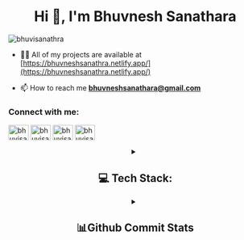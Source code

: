 <h1 align="center">Hi 👋, I'm Bhuvnesh Sanathara</h1>

<p align="left"> <img src="https://komarev.com/ghpvc/?username=bhuvisanathra&label=Profile%20views&color=e24a08&style=plastic" alt="bhuvisanathra" /> </p>

- 👨‍💻 All of my projects are available at [https://bhuvneshsanathra.netlify.app/](https://bhuvneshsanathra.netlify.app/)
  
- 📫 How to reach me **bhuvneshsanathara@gmail.com**

<h3 align="left">Connect with me:</h3>
<p align="left">
<a href="https://medium.com/@bhuvneshsanathara" target="blank"><img align="center" src="https://raw.githubusercontent.com/rahuldkjain/github-profile-readme-generator/master/src/images/icons/Social/medium.svg" alt="bhuvisanathra" height="30" width="40" /></a>
<a href="https://twitter.com/bhuvisanathra" target="blank"><img align="center" src="https://raw.githubusercontent.com/rahuldkjain/github-profile-readme-generator/master/src/images/icons/Social/twitter.svg" alt="bhuvisanathra" height="30" width="40" /></a>
<a href="https://linkedin.com/in/bhuvisanathara" target="blank"><img align="center" src="https://raw.githubusercontent.com/rahuldkjain/github-profile-readme-generator/master/src/images/icons/Social/linked-in-alt.svg" alt="bhuvisanathara" height="30" width="40" /></a>
<a href="https://www.instagram.com/bhuvnesh_sanathra/" target="blank"><img align="center" src="https://raw.githubusercontent.com/rahuldkjain/github-profile-readme-generator/master/src/images/icons/Social/instagram.svg" alt="bhuvisanathra" height="30" width="40" /></a>
</p>

<div align = "center">
<details>
 <summary>
     
## 💻 Tech Stack:
</summary>
<table>
  <tr>
    <th colspan="6" >Languages/Database</th>
  </tr>
  <tr>
    <td align="center" width="90">
      <img src="https://skillicons.dev/icons?i=c" width="45" height="45" alt="C" title="C" />
      <br>C
    </td>
    <td align="center" width="90">
      <img src="https://techstack-generator.vercel.app/cpp-icon.svg" width="45" height="45" alt="C++" title="C++" />
      <br>C++
    </td>
    <td align="center" width="90">
      <img src="https://techstack-generator.vercel.app/java-icon.svg" width="45" height="45" alt="Java" title="Java" />
      <br>Java
    </td>
    <td align="center" width="90">
      <img src="https://skillicons.dev/icons?i=postgres" width="45" height="45" alt="PostgreSQL" title="PostgreSQL" />
      <br>PostgreSQL
    </td>
    <td align="center" width="90">
      <img src="https://techstack-generator.vercel.app/mysql-icon.svg" width="45" height="45" alt="MySQL" title="MySQL" />
      <br>MySQL
    </td>
    <td align="center" width="90">
      <img src="https://skillicons.dev/icons?i=firebase" width="45" height="45" alt="Firebase" title="Firebase" />
      <br>Firebase
    </td>
  </tr>
  <tr>
    <th colspan="6">Web Technologies</th>
  </tr>
  <tr>
    <td align="center" width="90">
      <img src="https://skillicons.dev/icons?i=html" width="45" height="45" alt="HTML5" title="HTML5" />
      <br>HTML
    </td>
    <td align="center" width="90">
      <img src="https://skillicons.dev/icons?i=css" width="45" height="45" alt="CSS" title="CSS" />
      <br>CSS
    </td>
    <td align="center" width="90">
      <img src="https://techstack-generator.vercel.app/js-icon.svg" width="45" height="45" alt="JavaScript" title="JavaScript" />
      <br>JavaScript
    </td>
    <td colspan="3"></td>
  </tr>
  <tr>
    <th colspan="6">Frameworks & Libraries</th>
  </tr>
  <tr>
    <td align="center" width="90">
      <img src="https://skillicons.dev/icons?i=tailwind" width="45" height="45" alt="Tailwind CSS" title="Tailwind" />
      <br>Tailwind CSS
    </td>
    <td align="center" width="90">
      <img src="https://skillicons.dev/icons?i=sass" width="45" height="45" alt="SCSS" title="SCSS" />
      <br>SCSS
    </td>
    <td align="center" width="90">
      <img src="https://techstack-generator.vercel.app/react-icon.svg" width="45" height="45" alt="React" title="React" />
      <br>React
    </td>
    <td align="center" width="90">
      <img src="https://skillicons.dev/icons?i=hibernate" width="45" height="45" alt="Hibernate" title="Hibernate" />
      <br>Hibernate
    </td>
    <td align="center" width="90">
      <img src="https://bhuvneshsanathra.netlify.app/assets/spring-DvnF6uIS.png" width="45" height="45" alt="Spring" title="Spring" />
      <br>Spring
    </td>
    <td align="center" width="90">
      <img src="https://bhuvneshsanathra.netlify.app/assets/springboot-BDQ0EfnJ.png" width="45" height="45" alt="Spring Boot" title="Spring Boot" />
      <br>Spring Boot
    </td>
  </tr>
  <tr>
    <th colspan="6">Software & Tools</th>
  </tr>
  <tr>
    <td align="center" width="90">
      <img src="https://skillicons.dev/icons?i=docker" width="45" height="45" alt="Docker" title="Docker" />
      <br>Docker
    </td>
    <td align="center" width="90">
      <img src="https://skillicons.dev/icons?i=git" width="45" height="45" alt="Git" title="Git" />
      <br>Git
    </td>
    <td align="center" width="90">
      <img src="https://skillicons.dev/icons?i=github" width="45" height="45" alt="GitHub" title="GitHub" />
      <br>GitHub
    </td>
    <td align="center" width="90">
      <img src="https://skillicons.dev/icons?i=figma" width="45" height="45" alt="Figma" title="Figma" />
      <br>Figma
    </td>
    <td align="center" width="90">
      <img src="https://skillicons.dev/icons?i=anaconda" width="45" height="45" alt="Anaconda Navigator" title="Anaconda Navigator" />
      <br>Anaconda
    </td>
    <td align="center" width="90">
      <img src="https://skillicons.dev/icons?i=idea" width="45" height="45" alt="IntelliJ" title="IntelliJ" />
      <br>IntelliJ
    </td>
  </tr>
  <tr>
    <td align="center" width="90">
      <img src="https://skillicons.dev/icons?i=postman" width="45" height="45" alt="Postman" title="Postman" />
      <br>Postman
    </td>
    <td align="center" width="90">
      <img src="https://bhuvneshsanathra.netlify.app/assets/netlify-CJy8Kxee.png" width="45" height="45" alt="Netlify" title="Netlify" />
      <br>Netlify
    </td>
    <td align="center" width="90">
      <img src="https://bhuvneshsanathra.netlify.app/assets/vercel-BQHzqq4I.png" width="45" height="45" alt="Vercel" title="Vercel" />
      <br>Vercel
    </td>
    <td align="center" width="90">
      <img src="https://bhuvneshsanathra.netlify.app/assets/Canva-CEF_jHBj.png" width="45" height="45" alt="Canva" title="Canva" />
      <br>Canva
    </td>
    <td align="center" width="90">
      <img src="https://skillicons.dev/icons?i=ps" width="45" height="45" alt="Photoshop" title="Photoshop" />
      <br>Photoshop
    </td>
    <td align="center" width="90">
      <img src="https://skillicons.dev/icons?i=pr" width="45" height="45" alt="Premiere Pro" title="Premiere Pro" />
      <br>Premiere 
    </td>
  </tr>
  <tr>
    <td align="center" width="90">
      <img src="https://skillicons.dev/icons?i=ae" width="45" height="45" alt="After Effect" title="After Effect" />
      <br>After Effect
    </td>
    <td colspan="5"></td>
  </tr>
</table><div align = "center">
</details>
<details>
 <summary>
     
## 📊Github Commit Stats 
</summary>
<!--     <a  href="http://www.github.com/NisargPipaliya" align ='center'><img align = "center" src="https://github-readme-streak-stats.herokuapp.com/?user=NisargPipaliya&stroke=ffffff&background=1c1917&ring=0891b2&fire=0891b2&currStreakNum=ffffff&currStreakLabel=0891b2&sideNums=ffffff&sideLabels=ffffff&dates=ffffff&hide_border=true" /></a> -->
<!-- <br><br><br> -->
<img src="http://github-profile-summary-cards.vercel.app/api/cards/profile-details?username=bhuvisanathra&theme=dark"><br>
<img src="http://github-profile-summary-cards.vercel.app/api/cards/most-commit-language?username=bhuvisanathra&theme=dark"> &nbsp; &nbsp;
<img src="http://github-profile-summary-cards.vercel.app/api/cards/stats?username=bhuvisanathra&theme=dark">


